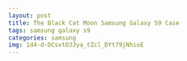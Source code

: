 ```yaml
---
layout: post
title: The Black Cat Moon Samsung Galaxy S9 Case
tags: samsung galaxy s9
categories: samsung
img: 1d4-d-DCsvtO3Jya_tZcl_DYt79jNhioE
---
```

